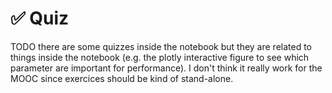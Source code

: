 # ✅ Quiz

TODO there are some quizzes inside the notebook but they are related to things
inside the notebook (e.g. the plotly interactive figure to see which parameter
are important for performance). I don't think it really work for the MOOC since
exercices should be kind of stand-alone.

